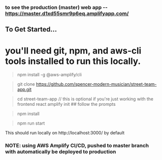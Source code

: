 ### to see the production (master) web app -- https://master.d1xd55smr9p6eq.amplifyapp.com/

## To Get Started... 
# you'll need git, npm, and aws-cli tools installed to run this locally.
> npm install -g @aws-amplify/cli

> git clone https://github.com/spencer-modern-musician/street-team-app.git

> cd street-team-app
// this is optional if you're just working with the frontend react
> amplify init ## follow the prompts

> npm install

> npm run start

This should run locally on http://localhost:3000/ by default


### NOTE: using AWS Amplify CI/CD, pushed to master branch with automatically be deployed to production
